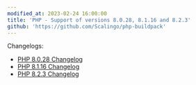 ```yaml
---
modified_at: 2023-02-24 16:00:00
title: 'PHP - Support of versions 8.0.28, 8.1.16 and 8.2.3'
github: 'https://github.com/Scalingo/php-buildpack'
---
```


Changelogs:

* [PHP 8.0.28 Changelog](https://www.php.net/ChangeLog-8.php#8.0.28)
* [PHP 8.1.16 Changelog](https://www.php.net/ChangeLog-8.php#8.1.16)
* [PHP 8.2.3 Changelog](https://www.php.net/ChangeLog-8.php#8.2.3)
